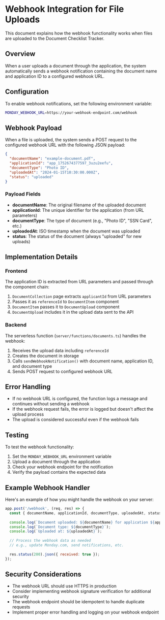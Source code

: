 # Webhook Integration for File Uploads

This document explains how the webhook functionality works when files are uploaded to the Document Checklist Tracker.

## Overview

When a user uploads a document through the application, the system automatically sends a webhook notification containing the document name and application ID to a configured webhook URL.

## Configuration

To enable webhook notifications, set the following environment variable:

```bash
MONDAY_WEBHOOK_URL=https://your-webhook-endpoint.com/webhook
```

## Webhook Payload

When a file is uploaded, the system sends a POST request to the configured webhook URL with the following JSON payload:

```json
{
  "documentName": "example-document.pdf",
  "applicationId": "app_1752674377597_3uzu2eefu",
  "documentType": "Photo ID",
  "uploadedAt": "2024-01-15T10:30:00.000Z",
  "status": "uploaded"
}
```

### Payload Fields

- **documentName**: The original filename of the uploaded document
- **applicationId**: The unique identifier for the application (from URL parameters)
- **documentType**: The type of document (e.g., "Photo ID", "SSN Card", etc.)
- **uploadedAt**: ISO timestamp when the document was uploaded
- **status**: The status of the document (always "uploaded" for new uploads)

## Implementation Details

### Frontend

The application ID is extracted from URL parameters and passed through the component chain:

1. `DocumentCollection` page extracts `applicantId` from URL parameters
2. Passes it as `referenceId` to `DocumentItem` component
3. `DocumentItem` passes it to `DocumentUpload` component
4. `DocumentUpload` includes it in the upload data sent to the API

### Backend

The serverless function (`server/functions/documents.ts`) handles the webhook:

1. Receives the upload data including `referenceId`
2. Creates the document in storage
3. Calls `sendWebhookNotification()` with document name, application ID, and document type
4. Sends POST request to configured webhook URL

## Error Handling

- If no webhook URL is configured, the function logs a message and continues without sending a webhook
- If the webhook request fails, the error is logged but doesn't affect the upload process
- The upload is considered successful even if the webhook fails

## Testing

To test the webhook functionality:

1. Set the `MONDAY_WEBHOOK_URL` environment variable
2. Upload a document through the application
3. Check your webhook endpoint for the notification
4. Verify the payload contains the expected data

## Example Webhook Handler

Here's an example of how you might handle the webhook on your server:

```javascript
app.post('/webhook', (req, res) => {
  const { documentName, applicationId, documentType, uploadedAt, status } = req.body;
  
  console.log(`Document uploaded: ${documentName} for application ${applicationId}`);
  console.log(`Document type: ${documentType}`);
  console.log(`Uploaded at: ${uploadedAt}`);
  
  // Process the webhook data as needed
  // e.g., update Monday.com, send notifications, etc.
  
  res.status(200).json({ received: true });
});
```

## Security Considerations

- The webhook URL should use HTTPS in production
- Consider implementing webhook signature verification for additional security
- The webhook endpoint should be idempotent to handle duplicate requests
- Implement proper error handling and logging on your webhook endpoint 